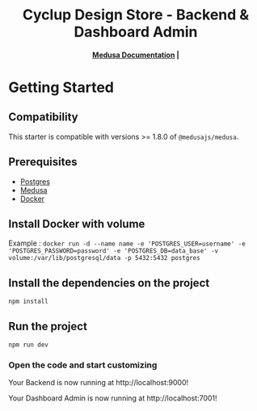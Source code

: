 <h1 align="center">
  Cyclup Design Store - Backend & Dashboard Admin
</h1>

<h4 align="center">
  <a href="https://docs.medusajs.com">Medusa Documentation</a> |
</h4>

# Getting Started

## Compatibility

This starter is compatible with versions >= 1.8.0 of `@medusajs/medusa`.

## Prerequisites

- [Postgres](https://www.postgresql.org/)
- [Medusa](https://docs.medusajs.com/)
- [Docker](https://docs.docker.com/get-docker/)

## Install Docker with volume

Example : 
`docker run -d --name name -e 'POSTGRES_USER=username' -e 'POSTGRES_PASSWORD=password' -e 'POSTGRES_DB=data_base' -v volume:/var/lib/postgresql/data -p 5432:5432 postgres`

## Install the dependencies on the project

`npm install`

## Run the project

`npm run dev`

### Open the code and start customizing

Your Backend is now running at http://localhost:9000!

Your Dashboard Admin is now running at http://localhost:7001!